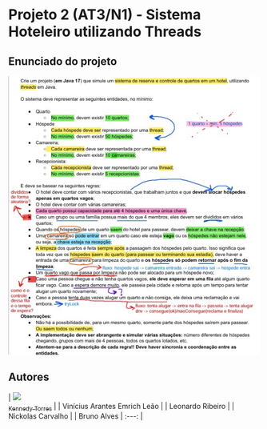 # Projeto 2 (AT3/N1) - Sistema Hoteleiro utilizando Threads


## Enunciado do projeto

![Enunciado do Projeto](Enunciado.jpg)

## Autores

| [<img src="https://avatars.githubusercontent.com/u/128331199?v=4" width=115><br><sub>Kennedy Torres</sub>](https://github.com/Kennedy-Torres) |
| Vinícius Arantes Emrich Leão |
|  Leonardo Ribeiro |
| Nickolas Carvalho |
| Bruno Alves |
  :---: |
